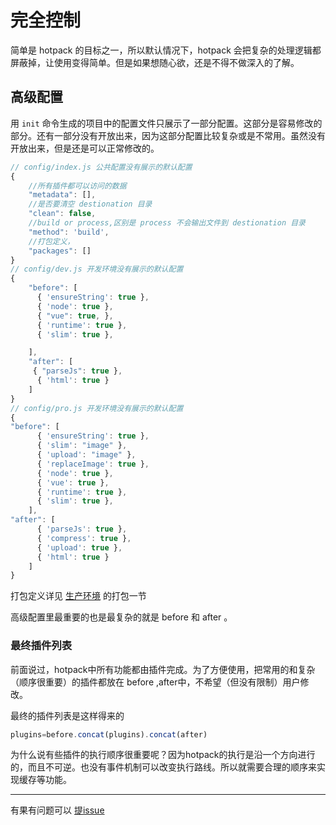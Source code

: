 # 完全控制
简单是 hotpack 的目标之一，所以默认情况下，hotpack 会把复杂的处理逻辑都屏蔽掉，让使用变得简单。但是如果想随心欲，还是不得不做深入的了解。

## 高级配置
用 `init` 命令生成的项目中的配置文件只展示了一部分配置。这部分是容易修改的部分。还有一部分没有开放出来，因为这部分配置比较复杂或是不常用。虽然没有开放出来，但是还是可以正常修改的。
``` js
// config/index.js 公共配置没有展示的默认配置 
{
    //所有插件都可以访问的数据
    "metadata": [],
    //是否要清空 destionation 目录
    "clean": false,
    //build or process,区别是 process 不会输出文件到 destionation 目录
    "method": 'build',
	//打包定义，
    "packages": []
}
// config/dev.js 开发环境没有展示的默认配置
{
    "before": [
      { 'ensureString': true },
      { 'node': true },
      { "vue": true, },
      { 'runtime': true },
      { 'slim': true },

    ],
    "after": [
     { "parseJs": true },
      { 'html': true }
    ]
}
// config/pro.js 开发环境没有展示的默认配置
{
"before": [
      { 'ensureString': true },
      { 'slim': "image" },
      { 'upload': "image" },
      { 'replaceImage': true },
      { 'node': true },
      { 'vue': true },
      { 'runtime': true },
      { 'slim': true },
    ],
"after": [
      { 'parseJs': true },
      { 'compress': true },
      { 'upload': true },
      { 'html': true }
    ]
}
```
打包定义详见 [生产环境](production.md) 的打包一节

高级配置里最重要的也是最复杂的就是 before 和 after 。

### 最终插件列表
前面说过，hotpack中所有功能都由插件完成。为了方便使用，把常用的和复杂（顺序很重要）的插件都放在 before ,after中，不希望（但没有限制）用户修改。

最终的插件列表是这样得来的
``` js
plugins=before.concat(plugins).concat(after)
```
为什么说有些插件的执行顺序很重要呢？因为hotpack的执行是沿一个方向进行的，而且不可逆。也没有事件机制可以改变执行路线。所以就需要合理的顺序来实现缓存等功能。


----------


有果有问题可以 [提issue](https://github.com/duhongwei/hotpack/issues)